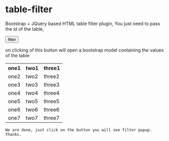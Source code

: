 # table-filter
Bootstrap + JQuery based  HTML table filter plugin, You just need to pass the id of the table, 

<input type="button" value="filter"
		onclick="tableFilter.filter('#test')">

on clicking of this button will open a bootstrap model containing the values of the table

<table id="test">
		<tr>
			<th>one1</th>
			<th>two1</th>
			<th>three1</th>
		</tr>
		<tr>
			<td>one2</td>
			<td>two2</td>
			<td>three2</td>
		</tr>
		<tr>
			<td>one3</td>
			<td>two3</td>
			<td>three3</td>
		</tr>
		<tr>
			<td>one4</td>
			<td>two4</td>
			<td>three4</td>
		</tr>
		<tr>
			<td>one5</td>
			<td>two5</td>
			<td>three5</td>
		</tr>
		<tr>
			<td>one6</td>
			<td>two6</td>
			<td>three6</td>
		</tr>
		<tr>
			<td>one7</td>
			<td>two7</td>
			<td>three7</td>
		</tr>
	</table>
	
	We are done, just click on the button you will see filter popup. Thanks.
	
	
